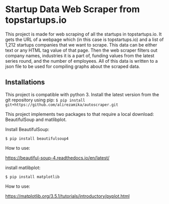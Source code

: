 # Startup Data Web Scraper from topstartups.io

This project is made for web scraping of all the startups in topstartups.io. It gets the URL of a webpage which (in this case is topstartups.io) and a list of 1,212 startups companies that we want to scrape. This data can be either text or any HTML tag value of that page. Then the web scraper filters out company names, industries it is a part of, funding values from the latest series round, and the number of employees. All of this data is written to a json file to be used for compiling graphs about the scraped data.

## Installations

This project is compatible with python 3.
Install the latest version from the git repository using pip:
`$ pip install git+https://github.com/alirezamika/autoscraper.git`

This project implements two packages to that require a local download: BeautifulSoup and matlibplot.

Install BeautifulSoup:

`$ pip install beautifulsoup4`

How to use:

https://beautiful-soup-4.readthedocs.io/en/latest/

install matlibplot:

`$ pip install matplotlib`

How to use:

https://matplotlib.org/3.5.1/tutorials/introductory/pyplot.html
